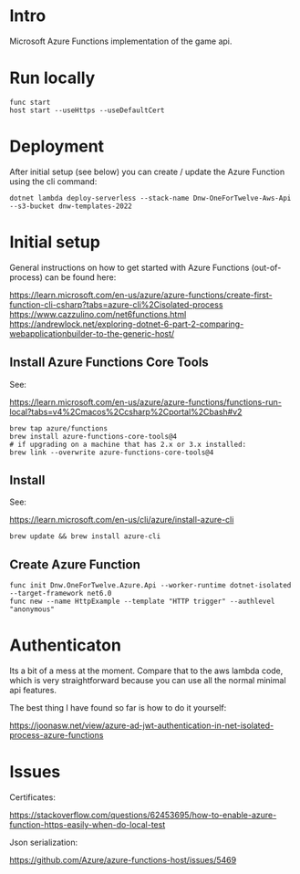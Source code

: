 # Intro

Microsoft Azure Functions implementation of the game api.

# Run locally

```
func start
host start --useHttps --useDefaultCert
```

# Deployment

After initial setup (see below) you can create / update the Azure Function using the cli command:

```
dotnet lambda deploy-serverless --stack-name Dnw-OneForTwelve-Aws-Api --s3-bucket dnw-templates-2022
```

# Initial setup

General instructions on how to get started with Azure Functions (out-of-process) can be found here:  

https://learn.microsoft.com/en-us/azure/azure-functions/create-first-function-cli-csharp?tabs=azure-cli%2Cisolated-process
https://www.cazzulino.com/net6functions.html
https://andrewlock.net/exploring-dotnet-6-part-2-comparing-webapplicationbuilder-to-the-generic-host/

## Install Azure Functions Core Tools

See: 

https://learn.microsoft.com/en-us/azure/azure-functions/functions-run-local?tabs=v4%2Cmacos%2Ccsharp%2Cportal%2Cbash#v2

```
brew tap azure/functions
brew install azure-functions-core-tools@4
# if upgrading on a machine that has 2.x or 3.x installed:
brew link --overwrite azure-functions-core-tools@4
```

## Install 

See: 

https://learn.microsoft.com/en-us/cli/azure/install-azure-cli

```
brew update && brew install azure-cli
```

## Create Azure Function

```
func init Dnw.OneForTwelve.Azure.Api --worker-runtime dotnet-isolated --target-framework net6.0
func new --name HttpExample --template "HTTP trigger" --authlevel "anonymous"
```

# Authenticaton

Its a bit of a mess at the moment. Compare that to the aws lambda code, which is very straightforward because you can use all the normal minimal api features.

The best thing I have found so far is how to do it yourself:

https://joonasw.net/view/azure-ad-jwt-authentication-in-net-isolated-process-azure-functions

# Issues

Certificates:

https://stackoverflow.com/questions/62453695/how-to-enable-azure-function-https-easily-when-do-local-test

Json serialization:

https://github.com/Azure/azure-functions-host/issues/5469